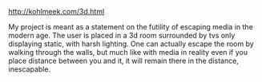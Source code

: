 http://kohlmeek.com/3d.html

My project is meant as a statement on the futility of escaping media in the modern age. The user is placed in a 3d room surrounded by tvs only displaying static, with harsh lighting. One can actually escape the room by walking through the walls, but much like with media in reality even if you place distance between you and it, it will remain there in the distance, inescapable.
